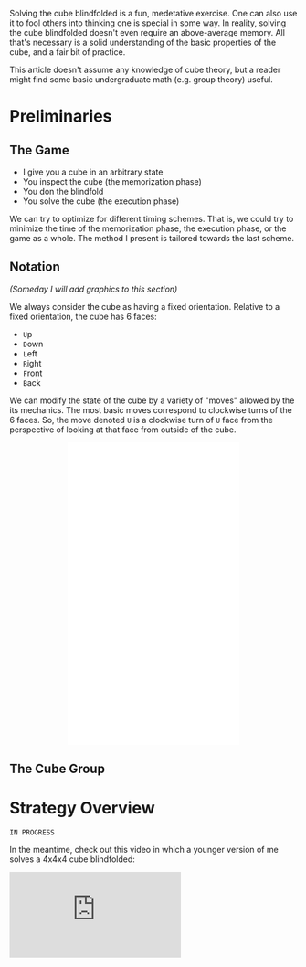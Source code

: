 Solving the cube blindfolded is a fun, medetative exercise. One can also use it to fool others into thinking one is special in some way. In reality, solving the cube blindfolded doesn't even require an above-average memory. All that's necessary is a solid understanding of the basic properties of the cube, and a fair bit of practice.

This article doesn't assume any knowledge of cube theory, but a reader might find some basic undergraduate math (e.g. group theory) useful.

# Preliminaries

## The Game

* I give you a cube in an arbitrary state
* You inspect the cube (the memorization phase)
* You don the blindfold
* You solve the cube (the execution phase)

We can try to optimize for different timing schemes.
That is, we could try to minimize the time of the memorization phase, the execution phase, or the game as a whole.
The method I present is tailored towards the last scheme.

## Notation

*(Someday I will add graphics to this section)*

We always consider the cube as having a fixed orientation.
Relative to a fixed orientation, the cube has 6 faces:

* `U`p
* `D`own
* `L`eft
* `R`ight
* `F`ront
* `B`ack

We can modify the state of the cube by a variety of "moves" allowed by the its mechanics.
The most basic moves correspond to clockwise turns of the 6 faces.
So, the move denoted `U` is a clockwise turn of `U` face from the perspective of looking at that face from outside of the cube.

<p style="text-align: center;"><iframe height="530px" width="300px" scrolling="no" frameborder="0" src="/cube-moves-widget"></iframe></p>

<!-- <p style="text-align: center;"><iframe height="530px" width="300px" scrolling="no" frameborder="0" src="https://ruwix.com/widget/notation-3d/"></iframe></p> -->

<!-- * `U` - up
* `D` - down
* `L` - left
* `R` - right
* `F` - front
* `B` - back -->

## The Cube Group

# Strategy Overview

<!-- # Executing 3-Cycles

## Commutators

## Conjugates

## Repeated Transpositions

# Twisting and Flipping

## Twisting

## Flipping

# Executing a Solution

## Corners

## Edges

# Memorization

# Larger Cubes

# Additional Resources -->

`IN PROGRESS`

In the meantime, check out this video in which a younger version of me solves a 4x4x4 cube blindfolded:

<div class="content-auto-resizable-iframe-full"><div>
<iframe src="https://www.youtube-nocookie.com/embed/UA_jAeGeYKY?rel=0&amp;showinfo=0" frameborder="0" allow="encrypted-media" allowfullscreen></iframe>
</div></div>
